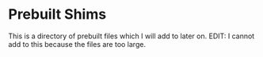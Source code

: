 # Prebuilt Shims
This is a directory of prebuilt files which I will add to later on.
EDIT: I cannot add to this because the files are too large.
